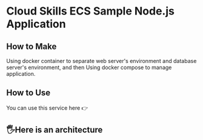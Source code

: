 # Cloud Skills ECS Sample Node.js Application

## How to Make
Using docker container to separate web server's environment and database server's environment,
and then Using docker compose to manage application.


## How to Use
You can use this service here 👉 


## 🖐Here is an architecture
